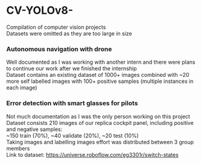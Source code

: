 # CV-YOLOv8-
Compilation of computer vision projects  
Datasets were omitted as they are too large in size

### Autonomous navigation with drone
Well documented as I was working with another intern and there were plans to continue our work after we finished the internship  
Dataset contains an existing dataset of 1000+ images combined with ~20 more self labelled images with 100+ positive samples (multiple instances in each image)  


### Error detection with smart glasses for pilots
Not much documentation as I was the only person working on this project  
Dataset consists 210 images of our replica cockpit panel, including positive and negative samples:  
~150 train (70%), ~40 validate (20%), ~20 test (10%)  
Taking images and labelling images effort was distributed between 3 group members  
Link to dataset: https://universe.roboflow.com/eg3301r/switch-states  
